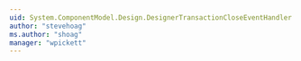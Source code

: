 ```yaml
---
uid: System.ComponentModel.Design.DesignerTransactionCloseEventHandler
author: "stevehoag"
ms.author: "shoag"
manager: "wpickett"
---
```

